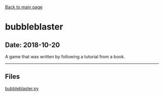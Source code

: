 [Back to main page](/)

# bubbleblaster

## Date: 2018-10-20

A game that was written by following a tutorial from a book.

-----

## Files

[bubbleblaster.py](bubbleblaster.py)